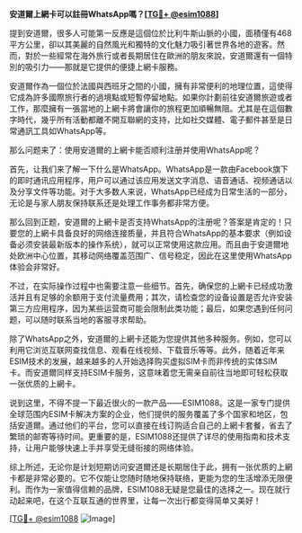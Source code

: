 **安道爾上網卡可以註冊WhatsApp嗎？[[TG💪+ @esim1088](https://t.me/s/esim1088)]**

提到安道爾，很多人可能第一反應是這個位於比利牛斯山脈的小國，面積僅有468平方公里，卻以其美麗的自然風光和獨特的文化魅力吸引著世界各地的遊客。然而，對於一些經常在海外旅行或者長期居住在歐洲的朋友來說，安道爾還有一個特別的吸引力——那就是它提供的便捷上網卡服務。

安道爾作為一個位於法國與西班牙之間的小國，擁有非常便利的地理位置，這使得它成為許多國際旅行者的過境點或短暫停留地點。如果你計劃前往安道爾旅遊或者工作，那麼擁有一張當地的上網卡將會讓你的旅程更加順暢無阻。尤其是在這個數字時代，幾乎所有活動都離不開互聯網的支持，比如社交媒體、電子郵件甚至是日常通訊工具如WhatsApp等。

那么问题来了：使用安道爾的上網卡能否顺利注册并使用WhatsApp呢？

首先，让我们来了解一下什么是WhatsApp。WhatsApp是一款由Facebook旗下的即时通讯应用程序，用户可以通过该应用发送文字消息、语音通话、视频通话以及分享文件等功能。对于大多数人来说，WhatsApp已经成为日常生活的一部分，无论是与家人朋友保持联系还是处理工作事务都非常方便。

那么回到正题，安道爾的上網卡是否支持WhatsApp的注册呢？答案是肯定的！只要您的上網卡具备良好的网络连接质量，并且符合WhatsApp的基本要求（例如设备必须安装最新版本的操作系统），就可以正常使用这款应用。而且由于安道爾地处欧洲中心位置，其移动网络覆盖范围广、信号稳定，因此在这里使用WhatsApp体验会非常好。

不过，在实际操作过程中也需要注意一些细节。首先，确保您的上網卡已经成功激活并且有足够的余额用于支付流量费用；其次，请检查您的设备设置是否允许安装第三方应用程序，因为某些运营商可能会限制此类功能；最后，如果您遇到任何问题，可以随时联系当地的客服寻求帮助。

除了WhatsApp之外，安道爾的上網卡还能为您提供其他多种服务。例如，您可以利用它浏览互联网查找信息、观看在线视频、下载音乐等等。此外，随着近年来ESIM技术的发展，越来越多的人开始选择购买虚拟SIM卡而非传统的实体SIM卡。而安道爾同样支持ESIM卡服务，这意味着您无需亲自前往当地即可轻松获取一张优质的上網卡。

说到这里，不得不提一下最近很火的一款产品——ESIM1088。这是一家专门提供全球范围内ESIM卡解决方案的企业，他们提供的服务覆盖了多个国家和地区，包括安道爾。通过他们的平台，您可以直接在线订购适合自己的上網卡套餐，省去了繁琐的邮寄等待时间。更重要的是，ESIM1088还提供了详尽的使用指南和技术支持，让用户能够快速上手并享受无缝衔接的网络体验。

综上所述，无论你是计划短期访问安道爾还是长期居住于此，拥有一张优质的上網卡都是非常必要的。它不仅能让您随时随地保持联络，更能为您的生活增添无限便利。而作为一家值得信赖的品牌，ESIM1088无疑是您最佳的选择之一。现在就行动起来吧，在这个互联互通的世界里，让每一次出行都变得简单又美好！

[[TG💪+ @esim1088](https://t.me/s/esim1088) ![Image](https://i.postimg.cc/4NQfJmqS/Snipaste-2025-05-13-00-14-12.png)]
